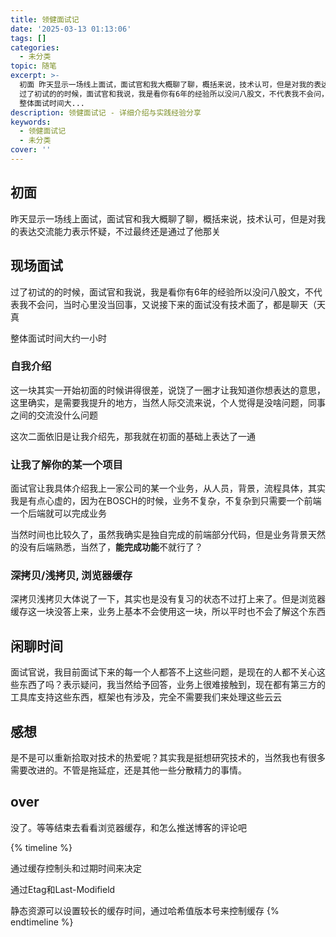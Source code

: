 ```yaml
---
title: 领健面试记
date: '2025-03-13 01:13:06'
tags: []
categories:
  - 未分类
topic: 随笔
excerpt: >-
  初面 昨天显示一场线上面试，面试官和我大概聊了聊，概括来说，技术认可，但是对我的表达交流能力表示怀疑，不过最终还是通过了他那关 现场面试
  过了初试的的时候，面试官和我说，我是看你有6年的经验所以没问八股文，不代表我不会问，当时心里没当回事，又说接下来的面试没有技术面了，都是聊天（天真
  整体面试时间大...
description: 领健面试记 - 详细介绍与实践经验分享
keywords:
  - 领健面试记
  - 未分类
cover: ''
---
```



## 初面

昨天显示一场线上面试，面试官和我大概聊了聊，概括来说，技术认可，但是对我的表达交流能力表示怀疑，不过最终还是通过了他那关

## 现场面试

过了初试的的时候，面试官和我说，我是看你有6年的经验所以没问八股文，不代表我不会问，当时心里没当回事，又说接下来的面试没有技术面了，都是聊天（天真

整体面试时间大约一小时

### 自我介绍

这一块其实一开始初面的时候讲得很差，说饶了一圈才让我知道你想表达的意思，这里确实，是需要我提升的地方，当然人际交流来说，个人觉得是没啥问题，同事之间的交流没什么问题

这次二面依旧是让我介绍先，那我就在初面的基础上表达了一通

### 让我了解你的某一个项目

面试官让我具体介绍我上一家公司的某一个业务，从人员，背景，流程具体，其实我是有点心虚的，因为在BOSCH的时候，业务不复杂，不复杂到只需要一个前端一个后端就可以完成业务

当然时间也比较久了，虽然我确实是独自完成的前端部分代码，但是业务背景天然的没有后端熟悉，当然了，**能完成功能**不就行了？

### 深拷贝/浅拷贝, 浏览器缓存

深拷贝浅拷贝大体说了一下，其实也是没有复习的状态不过打上来了。但是浏览器缓存这一块没答上来，业务上基本不会使用这一块，所以平时也不会了解这个东西

## 闲聊时间

面试官说，我目前面试下来的每一个人都答不上这些问题，是现在的人都不关心这些东西了吗？表示疑问，我当然给予回答，业务上很难接触到，现在都有第三方的工具库支持这些东西，框架也有涉及，完全不需要我们来处理这些云云

## 感想

是不是可以重新拾取对技术的热爱呢？其实我是挺想研究技术的，当然我也有很多需要改进的。不管是拖延症，还是其他一些分散精力的事情。

## over
没了。等等结束去看看浏览器缓存，和怎么推送博客的评论吧

{% timeline %}
<!-- node 强缓存 -->
通过缓存控制头和过期时间来决定
<!-- node 协商缓存 -->
通过Etag和Last-Modifield
<!-- node 静态资源 -->
静态资源可以设置较长的缓存时间，通过哈希值版本号来控制缓存
{% endtimeline %}
